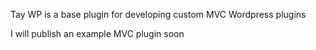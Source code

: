 Tay WP is a base plugin for developing custom MVC Wordpress plugins

I will publish an example MVC plugin soon